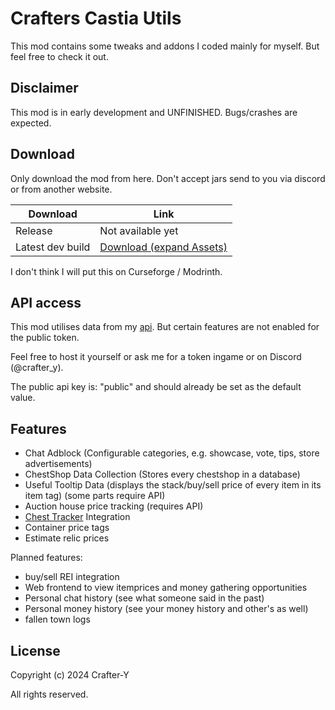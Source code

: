 # Crafters Castia Utils

This mod contains some tweaks and addons I coded mainly for myself. But feel free to check it out.

## Disclaimer

This mod is in early development and UNFINISHED. Bugs/crashes are expected.

## Download

Only download the mod from here. Don't accept jars send to you via discord or from another website.

| Download         | Link                                                                                    |
|------------------|-----------------------------------------------------------------------------------------|
| Release          | Not available yet                                                                       |
| Latest dev build | [Download (expand Assets)](https://github.com/Crafter-Y/Crafters-Castia-Utils/releases) |

I don't think I will put this on Curseforge / Modrinth.

## API access

This mod utilises data from my [api](https://github.com/Crafter-Y/castia-utils-api). But certain features are not enabled for the public token.

Feel free to host it yourself or ask me for a token ingame or on Discord (@crafter_y).

The public api key is: "public" and should already be set as the default value.

## Features

- Chat Adblock (Configurable categories, e.g. showcase, vote, tips, store advertisements)
- ChestShop Data Collection (Stores every chestshop in a database)
- Useful Tooltip Data (displays the stack/buy/sell price of every item in its item tag) (some parts require API)
- Auction house price tracking (requires API)
- [Chest Tracker](https://modrinth.com/mod/chest-tracker) Integration
- Container price tags
- Estimate relic prices

Planned features:

- buy/sell REI integration
- Web frontend to view itemprices and money gathering opportunities
- Personal chat history (see what someone said in the past)
- Personal money history (see your money history and other's as well)
- fallen town logs

## License

Copyright (c) 2024 Crafter-Y

All rights reserved.